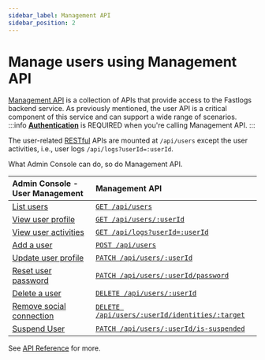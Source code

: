 ```yaml
---
sidebar_label: Management API
sidebar_position: 2
---
```


# Manage users using Management API

[Management API](../../../docs/references/core/README.mdx#management-api) is a collection of APIs that provide access to the Fastlogs backend service. As previously mentioned, the user API is a critical component of this service and can support a wide range of scenarios.
:::info
[**Authentication**](../../../docs/references/core/README.mdx#authentication) is REQUIRED when you're calling Management API.
:::

The user-related [RESTful](https://en.wikipedia.org/wiki/Representational_state_transfer)
APIs are mounted at `/api/users` except the user activities, i.e., user logs `/api/logs?userId=:userId`.

What Admin Console can do, so do Management API.

| Admin Console - User Management                                                                              | Management API                                                                                                                                       |
| :----------------------------------------------------------------------------------------------------------- | :--------------------------------------------------------------------------------------------------------------------------------------------------- |
| [List users](../../../docs/recipes/manage-users/admin-console.md#list-and-search-users)                      | <a href="/api/#tag/Users/paths/~1api~1users/get" target="_blank"> `GET /api/users`</a>                                                               |
| [View user profile](../../../docs/recipes/manage-users/admin-console.md#view-and-update-user-profile)        | <a href="/api/#tag/Users/paths/~1api~1users~1:userId/get" target="_blank">`GET /api/users/:userId`</a>                                               |
| [View user activities](../../../docs/recipes/manage-users/admin-console.md#view-user-activities)             | <a href="/api/#tag/Logs/paths/~1api~1logs/get" target="_blank">`GET /api/logs?userId=:userId`</a>                                                    |
| [Add a user](../../../docs/recipes/manage-users/admin-console.md#add-user)                                   | <a href="/api/#tag/Users/paths/~1api~1users/post" target="_blank">`POST /api/users`</a>                                                              |
| [Update user profile](../../../docs/recipes/manage-users/admin-console.md#view-and-update-user-profile)      | <a href="/api/#tag/Users/paths/~1api~1users~1:userId/patch" target="_blank">`PATCH /api/users/:userId`</a>                                           |
| [Reset user password](../../../docs/recipes/manage-users/admin-console.md#reset-user-password)               | <a href="/api/#tag/Users/paths/~1api~1users~1:userId~1password/patch" target="_blank">`PATCH /api/users/:userId/password`</a>                        |
| [Delete a user](../../../docs/recipes/manage-users/admin-console.md#delete-user)                             | <a href="/api/#tag/Users/paths/~1api~1users~1:userId/delete" target="_blank">`DELETE /api/users/:userId`</a>                                         |
| [Remove social connection](../../../docs/recipes/manage-users/admin-console.md#view-and-update-user-profile) | <a href="/api/#tag/Users/paths/~1api~1users~1:userId~1identities~1:target/delete" target="_blank">`DELETE /api/users/:userId/identities/:target`</a> |
| [Suspend User](../../../docs/recipes/manage-users/admin-console.md#suspend-user)                             | <a href="/api/#tag/Users/paths/~1api~1users~1:userId~1password/patch" target="_blank">`PATCH /api/users/:userId/is-suspended`</a>                    |

See <a href="/api/#tag/Users" target="_blank">API Reference</a> for more.
